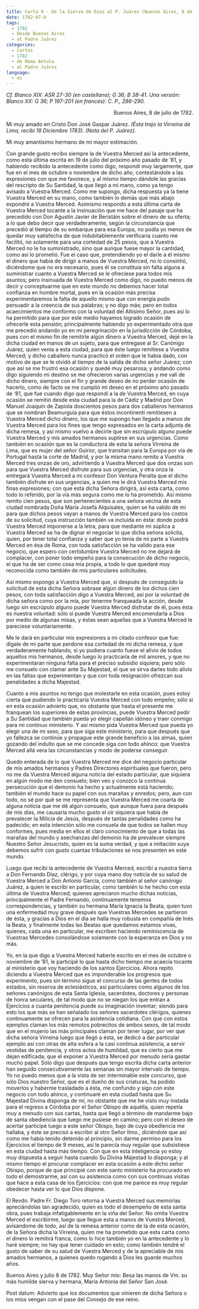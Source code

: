 ```yaml
---
title: Carta 9 - De la Sierva de Dios al P. Juárez (Buenos Aires, 8 de julio de 1782).
date: 1782-07-8
tags:
  - 1782
  - Desde Buenos Aires
  - al Padre Juárez
categories:
  - Cartas
  - 1782
  - de Mama Antula
  - al Padre Juárez
language:
  - es
---
```

_Cf. Blanco XIX: ASR 27-30 (en castellano); G 36; B 38-41.
Una versión: Blanco XX: G 36; P 197-201 (en francés): C. P., 286-290._
<div align="right">
Buenos Aires, 8 de julio de 1782.
</div>

Mi muy amado en Cristo Don José Gaspar Juárez. _(Ésta trajo la Virreina de Lima, recibí 18 Diciembre 1783). (Nota del P. Juárez)._

Mi muy amantísimo hermano de mi mayor estimación.

Con grande gusto recibo siempre la de Vuestra Merced así la antecedente, como esta última escrita en 19 de julio del próximo año pasado de ‘81, y habiendo recibido la antecedente como digo, respondí muy largamente, que fue en el mes de octubre o noviembre de dicho año, contestándole a las expresiones con que me favorece, y al mismo tiempo dándole las gracias del rescripto de Su Santidad, la que llegó a mi mano, como ya tengo avisado a Vuestra Merced. Como me supongo, dicha respuesta ya la tiene Vuestra Merced en su mano, como también lo demás que más abajo expondré a Vuestra Merced. Asimismo respondo a esta última carta de Vuestra Merced tocante a la insinuación que me hace del pasaje que ha precedido con Don Agustín Javier de Beristáin sobre el dinero de su oferta; a lo que debo decir que verdaderamente, según la circunstancia que precedió al tiempo de su embarque para esa Europa, no podía yo menos de quedar muy satisfecha de que indubitablemente verificaría cuanto me facilitó, no solamente para una cortedad de 25 pesos, que a Vuestra Merced no le ha suministrado, sino que aunque fuese mayor la cantidad, como así lo prometió. Fue el caso que, pretendiendo yo el darle a él mismo el dinero que había de dirigir a manos de Vuestra Merced, no lo consintió, diciéndome que no era necesario, pues él se constituía sin falta alguna a suministrar cuanto a Vuestra Merced se le ofreciese para todos mis asuntos; pero insinuada de Vuestra Merced como digo, no puedo menos de decir y conceptuarme que en este mundo no debemos hacer total confianza en hombre mortal, pues en la ocasión más precisa experimentaremos la falta de aquello mismo que con energía pudo persuadir a la creencia de sus palabras; y no digo más; pero en todos acaecimientos me conformo con la voluntad del Altísimo Señor, pues así lo ha permitido para que por este medio hayamos logrado ocasión de ofrecerle esta pensión; principalmente habiendo yo experimentado otra que me precedió andando yo en mi peregrinación en la jurisdicción de Córdoba, pues con el mismo fin de remitirle algún dinero a Vuestra Merced, dejé en la dicha ciudad en manos de un sujeto, para que entregase al Sr. Canónigo Juárez, quien venía a esta ciudad, para que éste luego remitiese a Vuestra Merced; y dicho caballero nunca practicó el orden que le había dado, con motivo de que se le olvidó al tiempo de la salida de dicho señor Juárez; con que así se me frustró esa ocasión y quedé muy pesarosa; y andando como digo siguiendo mi destino se me ofrecieron varias urgencias y me valí de dicho dinero, siempre con el fin y grande deseo de no perder ocasión de hacerlo, como de facto se me cumplió mi deseo en el próximo año pasado de ‘81, que fue cuando digo que respondí a la de Vuestra Merced, en cuya ocasión se remitió desde esta ciudad para la de Cádiz y Madrid por Don Manuel Joaquín de Zapiola doscientos pesos para dos caballeros hermanos que se nombran Beamurguía para que éstos incontinenti remitiesen a Vuestra Merced dicho dinero, los que me supongo han llegado a manos de Vuestra Merced para los fines que tengo expresados en la carta adjunta de dicha remesa, y así mismo vuelvo a decirle que sin escrúpulo alguno puede Vuestra Merced y mis amados hermanos suplirse en sus urgencias. Como también en ocasión que es la conductora de esta la señora Virreina de Lima, que es mujer del señor Guirior, que transitan para la Europa por vía de Portugal hasta la corte de Madrid, y por la misma mano remito a Vuestra Merced tres onzas de oro, advirtiendo a Vuestra Merced que dos onzas son para que Vuestra Merced disfrute para sus urgencias, y otra onza la entregará Vuestra Merced a mi confesor Don Ventura Peralta que el dicho también disfrute en sus urgencias, a quien me le dirá Vuestra Merced mis finas expresiones; con que esta dicha Señora dirigirá, así esta carta, como todo lo referido, por la vía más segura como me lo ha prometido. Así  mismo remito cien pesos, que son pertenecientes a una señora vecina de esta ciudad nombrada Doña María Josefa Alquisales, quien se ha valido de mí para que dichos pesos vayan a manos de Vuestra Merced para los costos de su solicitud, cuya instrucción también va incluida en ésta: donde podrá Vuestra Merced imponerse a la letra, para que mediante mi súplica a Vuestra Merced se ha de dignar el negociar lo que dicha señora solicita, quien, por tener total confianza y saber que yo tenía de mi parte a Vuestra Merced en ésa de Roma, con toda satisfacción se ha valido para ese negocio, que espero con certidumbre Vuestra Merced no me dejará de complacer, con poner todo empeño para la consecución de dicho negocio, el que ha de ser como cosa mía propia, a todo lo que quedaré muy reconocida como también de mis particulares solicitudes.

Así mismo expongo a Vuestra Merced que, si después de conseguido la solicitud de esta dicha Señora sobrase algún dinero de los dichos cien pesos, con toda satisfacción digo a Vuestra Merced, así por la voluntad de dicha señora como por la mía, por tenerme franqueada la acción, desde luego sin escrúpulo alguno puede Vuestra Merced disfrutar de él, pues ésta es nuestra voluntad: sólo si puede Vuestra Merced encomendarla a Dios por medio de algunas misas, y éstas sean aquellas que a Vuestra Merced le pareciese voluntariamente.

Me le dará en particular mis expresiones a mi citado confesor que fue: dígale de mi parte que perdone esa cortedad de mi dicha remesa, y que verdaderamente hablando, si yo pudiera cuanto fuese el alivio de todos aquellos mis hermanos, desde luego lo practicaría de mil amores, y que no experimentaran ninguna falta para el preciso subsidio siquiera; pero sólo me consuelo con clamar ante Su Majestad, el que se sirva darles todo alivio en las faltas que experimentan y que con toda resignación ofrezcan sus penalidades a dicha Majestad.

Cuanto a mis asuntos no tengo que molestarle en esta ocasión, pues estoy cierta que pudiendo lo practicaría Vuestra Merced con todo empeño; sólo si en esta ocasión advierto que, no obstante que hasta el presente me franquean los superiores de estas provincias, puede Vuestra Merced pedir a Su Santidad que también pueda yo elegir capellán idóneo y traer conmigo para mi continuo ministerio. Y así mismo pida Vuestra Merced que pueda yo elegir una de mi sexo, para que siga este ministerio, para que después que yo fallezca se continúe y propague este grande beneficio a las almas, quien gozando del indulto que se me concede siga con todo ahínco: que Vuestra Merced allá vera las circunstancias y modo de poderse conseguir.

Quedo enterada de lo que Vuestra Merced me dice del negocio particular de mis amados hermanos y Padres Directores espirituales que fueron, pero no me da Vuestra Merced alguna noticia del estado particular, que siquiera en algún modo me den consuelo; bien veo y conozco la continua persecución que el demonio ha hecho y actualmente está haciendo; también el mundo hace su papel con sus marañas y enredos; pero, aun con todo, no sé por qué se me representa que Vuestra Merced me coarta de alguna noticia que me dé algún consuelo, que aunque fuera para después de mis días, me causaría mucho gusto el oír siquiera que había de prevalecer la Milicia de Jesús, después de tantas penalidades como ha padecido; en esta intención sólo me consuela de que todos se hallen muy conformes, pues media en ellos el claro conocimiento de que a todas las marañas del mundo y asechanzas del demonio ha de prevalecer siempre Nuestro Señor Jesucristo, quien es la suma verdad, y que a imitación suya debemos sufrir con gusto cuantas tribulaciones se nos presenten en este mundo.

Luego que recibí la antecedente de Vuestra Merced, escribí a nuestra tierra a Don Fernando Díaz, clérigo, y por cuya mano doy noticia de su salud de Vuestra Merced a Don Antonio García, como también al señor canónigo Juárez, a quien le escribí en particular, como también lo he hecho con esta última de Vuestra Merced; quienes apreciaron mucho dichas noticias, principalmente el Padre Fernando, continuamente tenemos correspondencias, y también su hermana María Ignacia la Beata, quien tuvo una enfermedad muy grave después que Vuestras Mercedes se partieron de ésta, y gracias a Dios en el día se halla muy robusta en compañía de Inés la Beata, y finalmente todas las Beatas que quedamos estamos vivas, quienes, cada una en particular, me escriben haciendo reminiscencia de Vuestras Mercedes consolándose solamente con la esperanza en Dios y no más.

Yo, en la que digo a Vuestra Merced haberle escrito en el mes de octubre o noviembre de ’81, le participé lo que hasta dicho tiempo me acaecía tocante al ministerio que voy haciendo de los santos Ejercicios. Ahora repito diciendo a Vuestra Merced que es imponderable los progresos que experimento, pues sin término sigue el concurso de las gentes de todos estados, sin reserva de eclesiásticos, así particulares como algunos de los señores canónigos de esta Santa Iglesia, sacerdotes, doctores y personas de honra seculares, de tal modo que no se niegan los que entran a Ejercicios a cuanta penitencia puede su imaginación inventar; siendo para esto los que más se han señalado los señores sacerdotes clérigos, quienes continuamente se ofrecen para la asistencia cotidiana. Con que con estos ejemplos claman los más remotos pobrecitos de ambos sexos, de tal modo que en el mujerío las más principales claman por tener lugar, por ver que dicha señora Virreina luego que llegó a ésta, se dedicó a dar particular ejemplo así con otras de alta esfera a la casi continua asistencia, a servir vestidas de penitencia, y otros actos de humildad, que es cierto que me dejan edificada; que el exponer a Vuestra Merced por menudo sería gastar mucho papel. Sólo digo que después que tengo escrita dicha carta anterior han seguido consecutivamente las semanas sin mayor intervalo de tiempo. Yo no puedo menos que a la vista de ser interminable este concurso, que sólo Dios nuestro Señor, que es el dueño de sus criaturas, ha podido moverlos y haberme trasladado a ésta, me confundo y sigo con este negocio con todo ahínco, y continuaré en esta ciudad hasta que Su Majestad Divina disponga de mí, no obstante que me he visto muy instada para el regreso a Córdoba por el Señor Obispo de aquélla, quien repetía muy a menudo con sus cartas, hasta que llegó a término de mandarme bajo de santa obediencia que luego me pusiese en camino; pero con el deseo de acertar participé luego a este señor Obispo, bajo de cuya obediencia me hallaba, y éste se precisó a escribir al otro Señor Ilmo., diciéndole que así como me había tenido detenido al principio, sin darme permiso para los Ejercicios el tiempo de 9 meses, así le parecía muy regular que subsistiese en esta ciudad hasta más tiempo. Con que en esta inteligencia yo estoy muy dispuesta a seguir hasta cuando Su Divina Majestad lo disponga; y al mismo tiempo el procurar complacer en esta ocasión a este dicho señor Obispo, porque de que principié con este santo ministerio ha procurado en todo el demostrarme, así con su asistencia como con sus continuas visitas que hace a esta casa de los Ejercicios: con que me parece es muy regular obedecer hasta ver lo que Dios dispone.

El Revdo. Padre Fr. Diego Toro retorna a Vuestra Merced sus memorias apreciándolas tan agradecido, quien es todo el desempeño de esta santa obra, pues  trabaja infatigablemente en la viña del Señor. No omita Vuestra Merced el escribirme, luego que llegue esta a manos de Vuestra Merced, avisándome de todo, así de la remesa anterior como de la de esta ocasión, de la Señora dicha la Virreina, quien me ha prometido que esta carta como el dinero lo remitirá franca, como lo hice también yo en la antecedente y lo haré siempre; no hay que tener cuidado en esto; como también tendré el gusto de saber de su salud de Vuestra Merced y de la apreciable de mis amados hermanos, a quienes quedo rogando a Dios les guarde muchos años.

Buenos Aires y julio 8 de 1782. Muy Señor mío: Besa las manos de Vm. su más humilde sierva y hermana, María Antonia del Señor San José.

 Post datum: Advierto que los documentos que vinieren de dicha Señora o los míos vengan con el pase del Consejo de ese reino.
